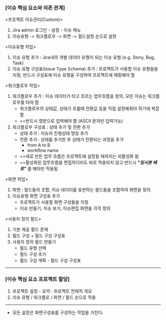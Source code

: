 ### [이슈 핵심 요소와 의존 관계]

<프로젝트 이슈관리(Custom)>
1. Jira admin 로그인 - 설정 - 이슈 메뉴
2. 이슈유형 -> 워크플로우 -> 화면 -> 필드설정 순으로 설정

<이슈유형 작업>
1. 이슈 유형 추가 : Jira내의 개별 데이터 유형이 되는 이슈 유형 (e.g. Story, Bug, Task)
2. 이슈 유형 구성표(Issue Type Schema) 추가 : 프로젝트가 사용할 이슈 유형들을 지정, 반드시 구성표에 이슈 유형을 구성하여 프로젝트에 매핑해야 함

<워크플로우 작업>
1. 워크플로우 추가 : 이슈 데이터가 타고 흐르는 업무흐름을 정의, 모든 이슈는 워크플로우를 타야 함
	- 워크플로우의 상태값, 상태가 흐를때 전환값 등을 직접 설정해줘야 하기에 복잡함
	- ==반드시 영문으로 입력해야 함 (ASCII 문자만 입력가능)
2. 워크플로우 구성표 : 상태 추가 및 전환 추가
	- 상태 추가 : 이슈의 진행상태 명칭 추가
	- 전환 추가 : 상태를 추가한 후 상태가 전환되는 과정을 추가
		- from A to B
		- workflow name
	- ==새로 만든 업무 흐름은 프로젝트에 설정될 때까지는 비활성화 됨
	- ==활성화된 업무흐름을 편집하더라도 바로 적용되지 않고 반드시 ***"임시본 배포"*** 를 해야만 적용됨

<화면 작업>
1. 화면 : 필드들의 조합, 이슈 데이터를 표현하는 필드들을 조합하여 화면을 정의
2. 이슈유형 화면 구성표 추가
	- 프로젝트가 사용할 화면 구성들을 지정
	- 이슈 만들기, 이슈 보기, 이슈편집 화면을 각각 정의

<사용자 정의 필드>
1. 기본 제공 필드 존재
2. 필드 구성  + 필드 구성 구성표
3. 사용자 정의 필드 만들기
	- 필드 유형 선택
	- 필드 구성 추가
	- 필드 구성 계획 - 필드 구성 구성표
---
### [이슈 핵심 요소 프로젝트 할당]

1. 프로젝트 설정 - 요약 : 프로젝트 전체적 개요
2. 이슈 유형 / 워크플로 / 화면 / 필드 순으로 적용
---
- 모든 설정은 화면구성표를 구성하는 작업을 거친다. 



